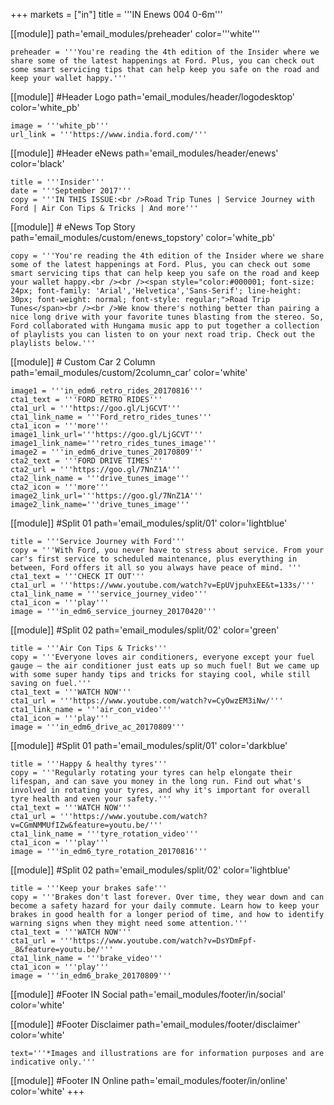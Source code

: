 +++
markets = ["in"]
title = '''IN Enews 004 0-6m'''

[[module]]
path='email_modules/preheader'
color='''white'''

	preheader = '''You're reading the 4th edition of the Insider where we share some of the latest happenings at Ford. Plus, you can check out some smart servicing tips that can help keep you safe on the road and keep your wallet happy.'''

[[module]] #Header Logo
path='email_modules/header/logodesktop'
color='white_pb'

	image = '''white_pb'''
	url_link = '''https://www.india.ford.com/'''

[[module]] #Header eNews
path='email_modules/header/enews'
color='black'

	title = '''Insider'''
	date = '''September 2017'''
	copy = '''IN THIS ISSUE:<br />Road Trip Tunes | Service Journey with Ford | Air Con Tips & Tricks | And more'''

[[module]] # eNews Top Story
path='email_modules/custom/enews_topstory'
color='white_pb'

	copy = '''You're reading the 4th edition of the Insider where we share some of the latest happenings at Ford. Plus, you can check out some smart servicing tips that can help keep you safe on the road and keep your wallet happy.<br /><br /><span style="color:#000001; font-size: 24px; font-family: 'Arial','Helvetica','Sans-Serif'; line-height: 30px; font-weight: normal; font-style: regular;">Road Trip Tunes</span><br /><br />We know there's nothing better than pairing a nice long drive with your favorite tunes blasting from the stereo. So, Ford collaborated with Hungama music app to put together a collection of playlists you can listen to on your next road trip. Check out the playlists below.'''

[[module]] # Custom Car 2 Column
path='email_modules/custom/2column_car'
color='white'

	image1 = '''in_edm6_retro_rides_20170816'''
	cta1_text = '''FORD RETRO RIDES'''
	cta1_url = '''https://goo.gl/LjGCVT'''
	cta1_link_name = '''Ford_retro_rides_tunes'''
	cta1_icon = '''more'''
    image1_link_url='''https://goo.gl/LjGCVT'''
    image1_link_name='''retro_rides_tunes_image'''
	image2 = '''in_edm6_drive_tunes_20170809'''
	cta2_text = '''FORD DRIVE TIMES'''
	cta2_url = '''https://goo.gl/7NnZ1A'''
	cta2_link_name = '''drive_tunes_image'''
	cta2_icon = '''more'''
    image2_link_url='''https://goo.gl/7NnZ1A'''
    image2_link_name='''drive_tunes_image'''

[[module]] #Split 01
path='email_modules/split/01'
color='lightblue'

	title = '''Service Journey with Ford'''
	copy = '''With Ford, you never have to stress about service. From your car's first service to scheduled maintenance, plus everything in between, Ford offers it all so you always have peace of mind. '''
	cta1_text = '''CHECK IT OUT'''
	cta1_url = '''https://www.youtube.com/watch?v=EpUVjpuhxEE&t=133s/'''
	cta1_link_name = '''service_journey_video'''
	cta1_icon = '''play'''
	image = '''in_edm6_service_journey_20170420'''

[[module]] #Split 02
path='email_modules/split/02'
color='green'

	title = '''Air Con Tips & Tricks'''
	copy = '''Everyone loves air conditioners, everyone except your fuel gauge – the air conditioner just eats up so much fuel! But we came up with some super handy tips and tricks for staying cool, while still saving on fuel.'''
	cta1_text = '''WATCH NOW'''
	cta1_url = '''https://www.youtube.com/watch?v=CyOwzEM3iNw/'''
	cta1_link_name = '''air_con_video'''
	cta1_icon = '''play'''
	image = '''in_edm6_drive_ac_20170809'''
    
[[module]] #Split 01
path='email_modules/split/01'
color='darkblue'

	title = '''Happy & healthy tyres'''
	copy = '''Regularly rotating your tyres can help elongate their lifespan, and can save you money in the long run. Find out what's involved in rotating your tyres, and why it's important for overall tyre health and even your safety.'''
	cta1_text = '''WATCH NOW'''
	cta1_url = '''https://www.youtube.com/watch?v=CGmNMMUfIZw&feature=youtu.be/'''
	cta1_link_name = '''tyre_rotation_video'''
	cta1_icon = '''play'''
	image = '''in_edm6_tyre_rotation_20170816'''

[[module]] #Split 02
path='email_modules/split/02'
color='lightblue'

	title = '''Keep your brakes safe'''
	copy = '''Brakes don't last forever. Over time, they wear down and can become a safety hazard for your daily commute. Learn how to keep your brakes in good health for a longer period of time, and how to identify warning signs when they might need some attention.'''
	cta1_text = '''WATCH NOW'''
	cta1_url = '''https://www.youtube.com/watch?v=DsYDmFpf-_8&feature=youtu.be/'''
	cta1_link_name = '''brake_video'''
	cta1_icon = '''play'''
	image = '''in_edm6_brake_20170809'''

[[module]] #Footer IN Social
path='email_modules/footer/in/social'
color='white'

[[module]] #Footer Disclaimer
path='email_modules/footer/disclaimer'
color='white'

	text='''*Images and illustrations are for information purposes and are indicative only.'''

[[module]] #Footer IN Online
path='email_modules/footer/in/online'
color='white'
+++